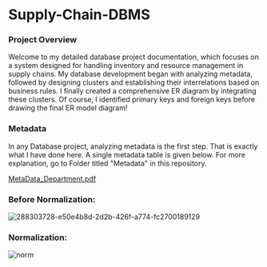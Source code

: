 # Supply-Chain-DBMS

### Project Overview

Welcome to my detailed database project documentation, which focuses on a system designed for handling inventory and resource management in supply chains. My database development began with analyzing metadata, followed by designing clusters and establishing their interrelations based on business rules. I finally created a comprehensive ER diagram by integrating these clusters. Of course, I identified primary keys and foreign keys before drawing the final ER model diagram!

### Metadata

In any Database project, analyzing metadata is the first step. That is exactly what I have done here. A single metadata table is given below. For more explanation, go to Folder titled "Metadata" in this repository.

[MetaData_Department.pdf](https://github.com/shaunthom/Supply-Chain-DBMS/files/13625631/MetaData_Department.pdf)


### Before Normalization:

![288303728-e50e4b8d-2d2b-426f-a774-fc2700189129](https://github.com/shaunthom/Supply-Chain-DBMS/assets/134566032/1d203412-505e-460b-b093-abf87b101712)




### Normalization:


![norm](https://github.com/shaunthom/Supply-Chain-DBMS/assets/134566032/b3109284-7011-4683-ad7e-5d05c0c994d3)
